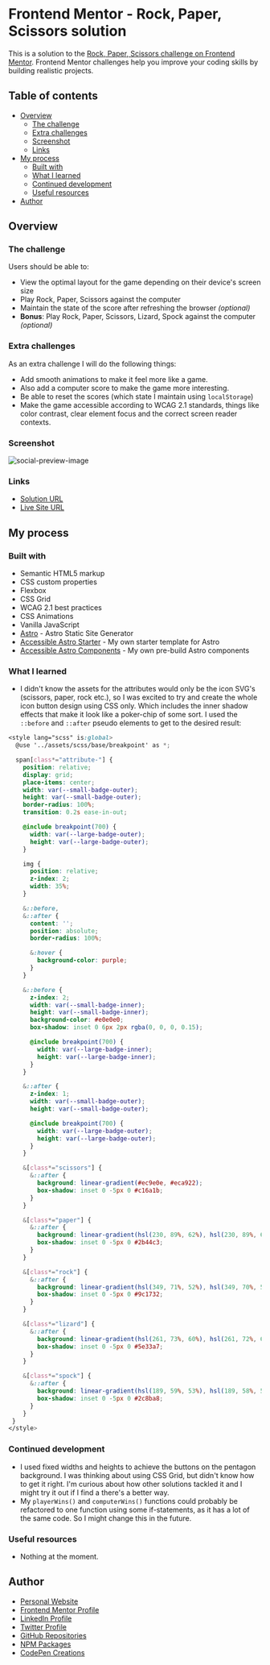 # Frontend Mentor - Rock, Paper, Scissors solution

This is a solution to the [Rock, Paper, Scissors challenge on Frontend Mentor](https://www.frontendmentor.io/challenges/rock-paper-scissors-game-pTgwgvgH). Frontend Mentor challenges help you improve your coding skills by building realistic projects. 

## Table of contents

- [Overview](#overview)
  - [The challenge](#the-challenge)
  - [Extra challenges](#extra-challenges)
  - [Screenshot](#screenshot)
  - [Links](#links)
- [My process](#my-process)
  - [Built with](#built-with)
  - [What I learned](#what-i-learned)
  - [Continued development](#continued-development)
  - [Useful resources](#useful-resources)
- [Author](#author)

## Overview

### The challenge

Users should be able to:

- View the optimal layout for the game depending on their device's screen size
- Play Rock, Paper, Scissors against the computer
- Maintain the state of the score after refreshing the browser _(optional)_
- **Bonus**: Play Rock, Paper, Scissors, Lizard, Spock against the computer _(optional)_

### Extra challenges

As an extra challenge I will do the following things:

- Add smooth animations to make it feel more like a game.
- Also add a computer score to make the game more interesting.
- Be able to reset the scores (which state I maintain using `localStorage`)
- Make the game accessible according to WCAG 2.1 standards, things like color contrast, clear element focus and the correct screen reader contexts.

### Screenshot

![social-preview-image](https://user-images.githubusercontent.com/3909046/172068130-dd1929d4-d8de-4f79-8447-aa36ebdb2170.png)

### Links

- [Solution URL](https://www.frontendmentor.io/solutions/astro-wcag-accessibility-css-flexbox-and-css-animations-OQei0e5Kj)
- [Live Site URL](https://markteekman.github.io/rock-paper-scissors/)

## My process

### Built with

- Semantic HTML5 markup
- CSS custom properties
- Flexbox
- CSS Grid
- WCAG 2.1 best practices
- CSS Animations
- Vanilla JavaScript
- [Astro](https://astro.build) - Astro Static Site Generator
- [Accessible Astro Starter](https://github.com/markteekman/accessible-astro-starter) - My own starter template for Astro
- [Accessible Astro Components](https://github.com/markteekman/accessible-astro-components) - My own pre-build Astro components

### What I learned

- I didn't know the assets for the attributes would only be the icon SVG's (scissors, paper, rock etc.), so I was excited to try and create the whole icon button design using CSS only. Which includes the inner shadow effects that make it look like a poker-chip of some sort. I used the `::before` and `::after` pseudo elements to get to the desired result:

```scss
<style lang="scss" is:global>
  @use '../assets/scss/base/breakpoint' as *;

  span[class*="attribute-"] {
    position: relative;
    display: grid;
    place-items: center;
    width: var(--small-badge-outer);
    height: var(--small-badge-outer);
    border-radius: 100%;
    transition: 0.2s ease-in-out;

    @include breakpoint(700) {
      width: var(--large-badge-outer);
      height: var(--large-badge-outer);
    }

    img {
      position: relative;
      z-index: 2;
      width: 35%;
    }

    &::before,
    &::after {
      content: '';
      position: absolute;
      border-radius: 100%;

      &:hover {
        background-color: purple;
      }
    }

    &::before {
      z-index: 2;
      width: var(--small-badge-inner);
      height: var(--small-badge-inner);
      background-color: #e0e0e0;
      box-shadow: inset 0 6px 2px rgba(0, 0, 0, 0.15);

      @include breakpoint(700) {
        width: var(--large-badge-inner);
        height: var(--large-badge-inner);
      }
    }

    &::after {
      z-index: 1;
      width: var(--small-badge-outer);
      height: var(--small-badge-outer);

      @include breakpoint(700) {
        width: var(--large-badge-outer);
        height: var(--large-badge-outer);
      }
    }

    &[class*="scissors"] {
      &::after {
        background: linear-gradient(#ec9e0e, #eca922);
        box-shadow: inset 0 -5px 0 #c16a1b;
      }
    }

    &[class*="paper"] {
      &::after {
        background: linear-gradient(hsl(230, 89%, 62%), hsl(230, 89%, 65%));
        box-shadow: inset 0 -5px 0 #2b44c3;
      }
    }

    &[class*="rock"] {
      &::after {
        background: linear-gradient(hsl(349, 71%, 52%), hsl(349, 70%, 56%));
        box-shadow: inset 0 -5px 0 #9c1732;
      }
    }

    &[class*="lizard"] {
      &::after {
        background: linear-gradient(hsl(261, 73%, 60%), hsl(261, 72%, 63%));
        box-shadow: inset 0 -5px 0 #5e33a7;
      }
    }

    &[class*="spock"] {
      &::after {
        background: linear-gradient(hsl(189, 59%, 53%), hsl(189, 58%, 57%));
        box-shadow: inset 0 -5px 0 #2c8ba8;
      }
    }
 }
</style>
```

### Continued development

- I used fixed widths and heights to achieve the buttons on the pentagon background. I was thinking about using CSS Grid, but didn't know how to get it right. I'm curious about how other solutions tackled  it and I might try it out if I find a there's a better way.
- My `playerWins()` and `computerWins()` functions could probably be refactored to one function using some if-statements, as it has a lot of the same code. So I might change this in the future.

### Useful resources

- Nothing at the moment.

## Author

- [Personal Website](https://www.markteekman.nl)
- [Frontend Mentor Profile](https://www.frontendmentor.io/profile/markteekman)
- [LinkedIn Profile](https://nl.linkedin.com/in/markteekman)
- [Twitter Profile](https://twitter.com/MarkTeekman)
- [GitHub Repositories](https://github.com/markteekman)
- [NPM Packages](https://www.npmjs.com/~markteekman)
- [CodePen Creations](https://codepen.io/markteekman)
